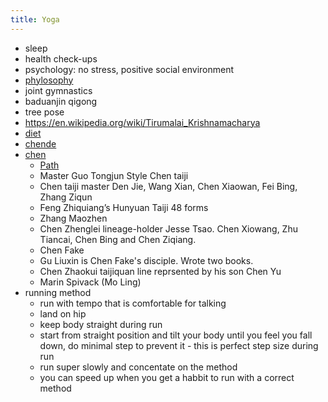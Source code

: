 ```yaml
---
title: Yoga
---
```



* sleep
* health check-ups
* psychology: no stress, positive social environment
* [phylosophy](/2024/01/04/phylosophy.html)
* joint gymnastics
* baduanjin qigong
* tree pose
* https://en.wikipedia.org/wiki/Tirumalai_Krishnamacharya
* [diet](https://nutritionsource.hsph.harvard.edu/healthy-eating-plate)
* [chende](https://www.ctnd.de/english)
* [chen](http://chentaijistudy.com/about.html)
  * [Path](/2025/01/06/taijiquan.html)
  * Master Guo Tongjun Style Chen taiji
  * Chen taiji master Den Jie, Wang Xian, Chen Xiaowan, Fei Bing, Zhang Ziqun
  * Feng Zhiquiang’s Hunyuan Taiji 48 forms
  * Zhang Maozhen
  * Chen Zhenglei lineage-holder Jesse Tsao. Chen Xiowang, Zhu Tiancai, Chen Bing and Chen Ziqiang.
  * Chen Fake
  * Gu Liuxin is Chen Fake's disciple. Wrote two books.
  * Chen Zhaokui taijiquan line reprsented by his son Chen Yu
  * Marin Spivack (Mo Ling)
* running method
  * run with tempo that is comfortable for talking
  * land on hip
  * keep body straight during run
  * start from straight position and tilt your body until you feel you fall down, do minimal step to prevent it - this is perfect step size during run
  * run super slowly and concentate on the method
  * you can speed up when you get a habbit to run with a correct method


